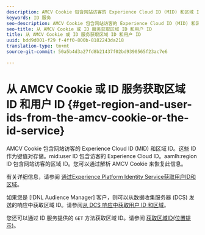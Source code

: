 ```yaml
---
description: AMCV Cookie 包含网站访客的 Experience Cloud ID (MID) 和区域 ID。这些 ID 作为键值对存储。中间用户ID保留访客的Experience Cloud ID。aamweaver区域ID保留站点访客的区域ID。您可以通过解析 AMCV Cookie 来恢复此信息。
keywords: ID 服务
seo-description: AMCV Cookie 包含网站访客的 Experience Cloud ID (MID) 和区域 ID。这些 ID 作为键值对存储。中间用户ID保留访客的Experience Cloud ID。aamweaver区域ID保留站点访客的区域ID。您可以通过解析 AMCV Cookie 来恢复此信息。
seo-title: 从 AMCV Cookie 或 ID 服务获取区域 ID 和用户 ID
title: 从 AMCV Cookie 或 ID 服务获取区域 ID 和用户 ID
uuid: bdd9d001-f29 f-4ff0-800b-8182243da218
translation-type: tm+mt
source-git-commit: 50a5b4d3a27fd8b21437f02bd9390565f23ac7e6

---
```



# 从 AMCV Cookie 或 ID 服务获取区域 ID 和用户 ID {#get-region-and-user-ids-from-the-amcv-cookie-or-the-id-service}

AMCV Cookie 包含网站访客的 Experience Cloud ID (MID) 和区域 ID。这些 ID 作为键值对存储。mid:user ID 包含访客的 Experience Cloud ID。aamlh:region ID 包含网站访客的区域 ID。您可以通过解析 AMCV Cookie 来恢复此信息。

有关详细信息，请参阅 [通过Experience Platform Identity Service获取用户ID和区域](https://marketing.adobe.com/resources/help/en_US/aam/dcs-mcid-ids.html)。

如果您是 [!DNL Audience Manager] 客户，则可以从数据收集服务器 (DCS) 发送的响应中获取区域 ID。请参阅[从 DCS 响应中获取用户 ID 和区域](https://marketing.adobe.com/resources/help/en_US/aam/dcs-aam-ids.html)。

您还可以通过 ID 服务提供的 `GET` 方法获取区域 ID。请参阅 [获取区域ID(位置提示)](../library/get-set/getlocationhint.md#reference-a761030ff06c4439946bb56febf42d4c)。
